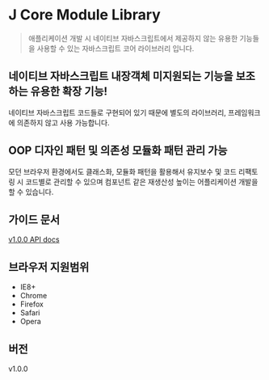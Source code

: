 # J Core Module Library

> 애플리케이션 개발 시 네이티브 자바스크립트에서 제공하지 않는 유용한 기능들을 사용할 수 있는 자바스크립트 코어 라이브러리 입니다.

## 네이티브 자바스크립트 내장객체 미지원되는 기능을 보조하는 유용한 확장 기능!
네이티브 자바스크립트 코드들로 구현되어 있기 때문에 별도의 라이브러리, 프레임워크에 의존하지 않고 사용 가능합니다.

## OOP 디자인 패턴 및 의존성 모듈화 패턴 관리 가능
모던 브라우저 환경에서도 클래스화, 모듈화 패턴을 활용해서 유지보수 및 코드 리팩토링 시 코드별로 관리할 수 있으며 컴포넌트 같은 재생산성 높이는 어플리케이션 개발을 할 수 있습니다.

## 가이드 문서
[v1.0.0 API docs](@doc/README.md)

## 브라우저 지원범위
* IE8+
* Chrome
* Firefox
* Safari
* Opera

## 버전
v1.0.0
